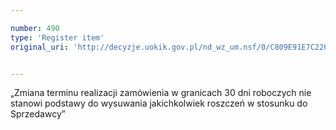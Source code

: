 ```yaml
---

number: 490
type: 'Register item'
original_uri: 'http://decyzje.uokik.gov.pl/nd_wz_um.nsf/0/C809E91E7C226EBCC12572DD00329596?OpenDocument'


---
```


„Zmiana terminu realizacji zamówienia w granicach 30 dni roboczych nie stanowi podstawy do wysuwania jakichkolwiek roszczeń w stosunku do Sprzedawcy”
